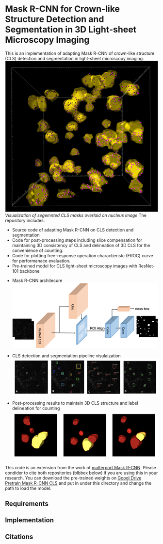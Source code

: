 # Mask R-CNN for Crown-like Structure Detection and Segmentation in 3D Light-sheet Microscopy Imaging
This is an implementation of adapting Mask R-CNN of crown-like structure (CLS) detection and segmentation in light-sheet microscopy imaging.
![overlay_segmentation](figures/overlay_segmentation.png)
*Visualization of segemnted CLS masks overlaid on nucleus image*
The repository includes:
* Source code of adapting Mask R-CNN on CLS detection and segmentation
* Code for post-processing steps including slice compensation for maintaining 3D consistency of CLS and delineation of 3D CLS for the convenience of counting.
* Code for plotting free-response operation charactieristc (FROC) curve for performanace evaluation.
* Pre-trained model for CLS light-sheet microscopy images with ResNet-101 backbone
- Mask R-CNN architecure
![maskrcnn](figures/maskrcnn.png)

- CLS detection and segmentation pipeline visulaization 
![pipeline](figures/pipeline.png)

- Post-processing results to maintain 3D CLS structure and label delineation for counting
![post_processing](figures/post_processing.png)


This code is an extension from the work of [matterport Mask R-CNN](https://github.com/matterport/Mask_RCNN). Please condider to cite both repositories (blbbex below) if you are using this in your research. You can download the pre-trained weights on [Googl Drive Pretrain Mask R-CNN CLS](https://drive.google.com/open?id=10vgXowD2M8xRrs6-A5pXCUbDlOUfan2A) and put in under this directory and change the path to load the model.

## Requirements
## Implementation
## Citations
